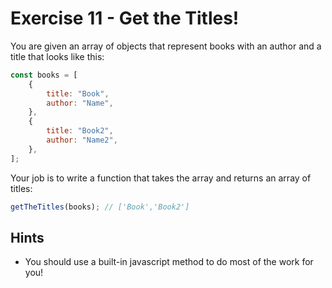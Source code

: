 # Exercise 11 - Get the Titles!

You are given an array of objects that represent books with an author and a title that looks like this:

```javascript
const books = [
	{
		title: "Book",
		author: "Name",
	},
	{
		title: "Book2",
		author: "Name2",
	},
];
```

Your job is to write a function that takes the array and returns an array of titles:

```javascript
getTheTitles(books); // ['Book','Book2']
```

## Hints

-   You should use a built-in javascript method to do most of the work for you!

